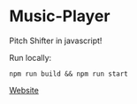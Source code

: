 # Music-Player
Pitch Shifter in javascript!

Run locally:
```
npm run build && npm run start
```

[Website](https://kennethtrinh.github.io/Music-Player/)

